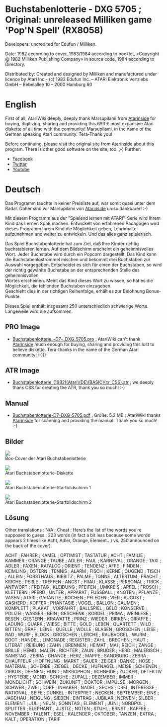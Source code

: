 # Buchstabenlotterie - DXG 5705 ; Original: unreleased Milliken game 'Pop'N Spell' (RX8058)  
  
Developers: uncredited for Edufun / Milliken.  
  
Date: 1982 according to cover, 1983/1984 according to booklet, «Copyright @ 1982 Milliken Publishing Company» in source code, 1984 according to Directory.  
  
Distributed by: Created and designed by Milliken and manufactured under licence by Atari Inc.- (c) 1983 Edufun Inc. – ATARI Elektronik Vertriebs GmbH – Bebelallee 10 – 2000 Hamburg 60  
  
# English  
First of all, AtariWiki deeply, deeply thank Marsupilami from [Atarinside](https://www.atarinside.com/) for buying, digitizing, sharing and providing this 693 € most expansive Atari diskette of all time with the community! Marsupilami, in the name of the German speaking Atari community: Tera-Thank you!  
  
Before continuing, please visit the original site from [Atarinside](https://atarinside.dyndns.org/blog/index.php/atarinside-items/buchstabenlotterie/) about this program. There is other good software on the site, too. ;-) Further:  
- [Facebook](https://fr-fr.facebook.com/Atarinside/)  
- [Twitter](https://twitter.com/atarinside_fr)  
- [Youtube](https://www.youtube.com/channel/UCZrWR1YXjhFlAru1qBW4OBw)  
  
# Deutsch  
Das Programm tauchte in keiner Preisliste auf, war somit quasi unter dem Radar. Daher sind wir Marsupilami von [Atarinside](https://www.atarinside.com/) umso dankbarer! :-)  
  
Mit diesem Programm aus der "Spielend lernen mit ATARI"-Serie wird Ihrem Kind das Lernen Spaß machen. Entwickelt von erfahrenen Pädagogen wird dieses Programm Ihrem Kind die Möglichkeit geben, Lehrinhalte aufzunehmen und weiter zu entwickeln. Und das alles ganz spielerisch.  
  
Das Spiel Buchstabenlotterie hat zum Ziel, daß Ihre Kinder richtig buchstabieren lernen. Auf dem Bildschirm erscheint ein geheimnisvolles Wort. Jeder Buchstabe wird durch ein Popcorn dargestellt. Das Kind kann die Buchstabenlostrommel mischen und bekommt drei Buchstaben zur Auswahl vorgegeben. Entscheidet es sich für einen der Buchstaben, so wird der richtig gewählte Buchstabe an der entsprechenden Stelle des geheimnisvollen  
Wortes erscheinen. Meint das Kind dieses Wort zu wissen, so hat es die Möglichkeit, die fehlenden Buchstaben einzugeben.  
Geschieht dies in der richtigen Reihenfolge, erhält es zur Belohnung Bonus-Punkte.  
  
Dieses Spiel enthält insgesamt 250 unterschiedlich schwierige Worte. Langeweile wird nie aufkommen.  
  
## PRO Image  
- [Buchstabenlotterie_-_D7_-_DXG_5705.pro](attachments/Buchstabenlotterie_-_D7_-_DXG_5705.pro) ; AtariWiki can't thank [Atarinside](https://www.atarinside.com/) much enough for buying, sharing and providing this lost to believe diskette. Tera-thanks in the name of the German Atari community! :-)))  
  
## ATR Image  
- [Buchstabenlotterie_(1982)(Atari)(DE)(BASIC)(cr_CSS).atr](attachments/Buchstabenlotterie_(1982)(Atari)(DE)(BASIC)(cr_CSS).atr) ; we deeply thank CSS for creating the ATR, thank you so much! :-)  
  
## Manual  
- [Buchstabenlotterie-D7-DXG-5705.pdf](attachments/Buchstabenlotterie-D7-DXG-5705.pdf) ; Größe: 5,2 MB ; AtariWiki thanks [Atarinside](https://www.atarinside.com/) for scanning and providing the manual. Thank you so much! :-)  
  
## Bilder  
![](attachments/4.jpg)  
Box-Cover der Atari Buchstabenlotterie  
  
![](attachments/Buchstabenlotterie+-+D7+-+DXG+-+5705+-+D7.jpg)  
Atari Buchstabenlotterie-Diskette  
  
![](attachments/2.jpg)  
Atari Buchstabenlotterie-Startbildschirm 1  
  
![](attachments/3.jpg)  
Atari Buchstabenlotterie-Startbildschirm 2  
  
## Lösung  
Other translations : N/A ; Cheat : Here’s the list of the words you’re supposed to guess : 223 words (in fact a bit less because some words appears 2 times like Acht, Adler, Orange, Element...) vs. 250 announced on the back of the cover).  
  
ACHT ; FAHRER ; KAMEL ; OPTIMIST ; TASTATUR ; ACHT ; FAMILIE ; KAMMER ; ORANGE ; TAUBE ; ADLER ; FAUL ; KARNEVAL ; ORANGE ; TAXI ; ADLER ; FAXEN ; KATALOG ; ORIENT ; TENDENZ ; AFFE ; FINDEN ; KEIMLING ; OSTERN ; TENNIS ; ALARM ; FISCH ; KERNE ; OUGEND ; TISCH ; ALLEIN ; FORSTHAUS ; KIEBITZ ; PALME ; TONNE ; ALTERTUM ; FRACHT ; KIRCHE ; PERLE ; TREFFEN ; ANGST ; FRAU ; KLASSE ; PERSONAL ; TRICK ; ANTWORT ; FREITAG ; KLEIDUNG ; PFEIFEN ; UMKREIS ; APFEL ; FROSCH ; KLETTERN ; PFERD ; UNTER ; APPARAT ; FUSSBALL ; KNOTEN ; PFLANZE ; VASEN ; ATARI ; GARANTIE ; KOCHEN ; PFLEGEN ; VIER ; AUGUST ; GASHERD ; KOFFER ; PHANTASIE ; VOGEL ; BALLON ; GAUMEN ; KOMPLETT ; PLAKAT ; VORFAHRT ; BALLSPIEL ; GELD ; KONSERVE ; POLIZEI ; WASSER ; BEIN ; GESCHENK ; KORDEL ; PRIMA ; WEINLESE ; BESEN ; GESTERN ; KRAWATTE ; PRINZ ; WIEDER ; BIRKEN ; GIRAFFE ; LADUNG ; QUARK ; WIESE ; BITTE ; GOLD ; LEBEN ; QUARTETT ; WILD ; BITTEN ; GRAF ; LEINE ; QUELLE ; WOLLE ; BLASEN ; GROSCHEN ; LEISE ; RAD ; WURF ; BLOCK ; GROSCHEN ; LERCHE ; RAUBVOGEL ; WURM ; BOOT ; HANDEL ; LIMONADE ; REGISTER ; ZAHL ; BRECHEN ; HAUT ; LITERAT ; REIBUNG ; ZAHN ; BRENNEN ; HEIMAT ; MAI ; REICH ; ZANGE ; BRILLE ; HEMD ; MALEN ; RICHTER ; ZAUN ; BRUDER ; HERD ; MALERISCH ; SAMSTAG ; ZEBRA ; CHANCE ; HERZ ; MAPPE ; SANDBURG ; ZEBRA ; CHAUFFEUR ; HOFFNUNG ; MARKT ; SAUER ; ZEIGER ; DANKE ; HOSE ; MATERIAL ; SCHERBE ; ZIEGEL ; DECKE ; HUFNAGEL ; MEISE ; SCHIENEN ; ZIRKUS ; DEHNEN ; HUND ; MIKROPHON ; SCHNEIDE ; ZUCKER ; DETEKTIV ; HYSTERIE ; MOND ; SCHUHE ; ZUFALL ; DEZEMBER ; IMMER ; MONDLICHT ; SCHWEIN ; ZUKUNFT ; DOKTOR ; IMPULSE ; MORGEN ; SCHWER ; ZWEI ; DORF ; INHABER ; NADEL ; SECHS ; DREI ; INTERESSE ; NATIONAL ; SEIFE ; DUNKEL ; INTERPRET ; NECKEN ; SEPTEMBER ; EINS ; JAGDHAU ; NEIGUNG ; SIEBEN ; EINTRAG ; JUBILAR ; NERVEN ; SILBER ; ELEMENT ; JULI ; NEUN ; SONNTAG ; ELEMENT ; JUNI ; NORDPOL ; SPLITTER ; ELEPHANT ; JUSTIZ ; NOTEN ; STUHL ; ERNST ; KAFFEE ; NOVEMBER ; TALENT ; ESEL ; KALENDER ; OKTOBER ; TANZEN ; EXTRA ; KALT ; OPERATION ; TARIF  
